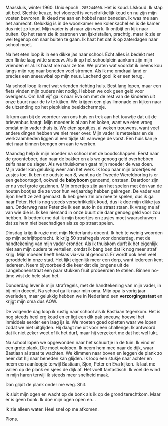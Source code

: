 Maassluis, winter 1960. Unix epoch `-285244000`. Het is koud. IJskoud. Ik stap uit bed. Slechte keuze, het vloerzeil is verschrikkelijk koud en nu zijn mijn voeten bevroren. Ik kleed me aan en hobbel naar beneden. Ik was me aan het aanrecht. Gelukkig is in de woonkamer een kolenkachel en is de kamer dus niet zo koud. Mijn vader is al naar zijn werk. Ik ontbijt en kijk naar buiten. Op het raam zie ik patronen van ijskristallen, prachtig, maar ik zie er wel tegenop om naar buiten te gaan. Ik haat het dat ik op zaterdagen naar school moet. 

Na het eten loop ik in een dikke jas naar school. Echt alles is bedekt met een flinke laag witte sneeuw. Als ik op het schoolplein aankom zijn mijn vrienden er al. Ik haast me naar ze toe. We praten wat voordat ik ineens kou langs mijn rug naar beneden voel stromen. Als ik me omdraai land er precies een sneeuwbal op mijn neus. Lachend gooi ik er een terug.

Na school loop ik met wat vrienden richting huis. Best lang lopen, maar een fiets vinden mijn ouders niet nodig. Hebben we ook geen geld voor overigens. Om half vijf ga ik naar Eva om met de rest van de kinderen uit onze buurt naar de tv te kijken. We krijgen een glas limonade en kijken naar de uitzending op het piepkleine beeldschermpje.

Ik kom aan bij de voordeur van ons huis en trek aan het touwtje dat uit de brievenbus hangt. Mijn moeder is al aan het koken, want we eten vroeg omdat mijn vader thuis is. We eten spruitjes, al weken trouwens, want veel andere dingen hebben we niet meer over. Mijn vader is metselaar en de werkzaamheden liggen al een tijdje stil vanwege de vorst. Een huis kan je niet naar binnen brengen om aan te werken. 

Maandag help ik mijn moeder na school met de boodschappen. Eerst naar de groenteboer, dan naar de bakker en als we genoeg geld overhebben zelfs naar de slager. Als we thuiskomen gaat mijn moeder de was doen. Mijn vader kan gelukkig weer aan het werk. Ik loop naar mijn broertjes en zusjes toe. Ik ben de oudste van 8, want na de Tweede Wereldoorlog is er een geboortegolf, ookwel de **babyboom** genoemd, onstaan. Daardoor zijn er nu veel grote gezinnen. Mijn broertjes zijn aan het spelen met één van de houten bootjes die ze voor hun verjaardag hebben gekregen. De vader van Sjon heeft ze zelf gemaakt. Ik heb geen zin om mee te spelen, dus ik ga naar Peter. Het is nog steeds verschrikkelijk koud, dus ik doe mijn dikke jas aan. Onderweg naar Peter zie ik een auto in de straat staan. Ik vraag me af van wie die is. Ik ken niemand in onze buurt die daar genoeg geld voor zou hebben. Ik bedenk me dat ik mijn broertjes en zusjes moet waarschuwen dat ze hem niet beschadigen als ze op straat spelen.

Dinsdag krijg ik ruzie met mijn Nederlands docent. Ik heb te weinig woorden op mijn schrijfopdracht. Ik krijg 50 strafregels voor donderdag, met de handtekening van mijn vader eronder. Als ik thuiskom durft ik het eigenlijk niet aan mijn ouders te vertellen, omdat ik bang ben dat ik nog meer straf krijg. Mijn moeder heeft helaas via-via al gehoord. Er wordt ook heel veel geroddeld in onze stad. Het lijkt eigenlijk meer een dorp, want iedereen kent iedereen. Neem bijvoorbeeld die keer dat die jongens uit de Langebonenstraat een paar stukken fruit probeerden te stelen. Binnen no-time wist de hele stad het. 

Donderdag lever ik mijn strafregels, met de handtekening van mijn vader, in bij mijn docent. Na school ga ik naar mijn oma. Mijn opa is vorig jaar overleden, maar gelukkig hebben we in Nederland een **verzorgingsstaat** en krijgt mijn oma dus AOW.

De volgende dag loop ik rustig naar school als ik Bastiaan tegenkom. Het is nog steeds heel erg koud en er ligt een dik pak sneeuw, hoewel het inmiddels eerder een laag ijs is. We moeten goed opletten waar we lopen zodat we niet uitglijden. Hij daagt me uit voor een challenge. Ik antwoord dat ik niet zeker weet of ik het durf, maar hij verzekert me dat het wel lukt.

Na school lopen we opgewonden naar het schuurtje in de tuin. Ik vind er een grote plank. Die moet voldoen. Ik neem hem mee naar de dijk, waar Bastiaan al staat te wachten. We klimmen naar boven en leggen de plank zo neer dat hij naar beneden kan glijden. Ik loop een stukje naar achter en neem een aanloopje terwijl Bastiaan, Sjon, Peter en Eva kijken. Ik laat me vallen op de plank en sjees de dijk af. Het voelt fantastisch. Ik voel de wind in mijn haren terwijl ik steeds meer snelheid maak.

Dan glijdt de plank onder me weg. Shit. 

Ik sluit mijn ogen en wacht op de bonk als ik op de grond terechtkom. Maar er is geen bonk. Ik doe mijn ogen open en...

Ik zie alleen water. Heel snel op me afkomen.

Plons.